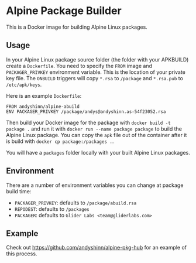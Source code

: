 # Alpine Package Builder

This is a Docker image for building Alpine Linux packages.

## Usage

In your Alpine Linux package source folder (the folder with your APKBUILD) create a `Dockerfile`. You need to specify the `FROM` image and `PACKAGER_PRIVKEY` environment variable. This is the location of your private key file. The `ONBUILD` triggers will copy `*.rsa` to `/package` and `*.rsa.pub` to `/etc/apk/keys`.

Here is an example `Dockerfile`:

```
FROM andyshinn/alpine-abuild
ENV PACKAGER_PRIVKEY /package/andys@andyshinn.as-54f23052.rsa
```

Then build your Docker image for the package with `docker build -t package .` and run it with `docker run --name package package` to build the Alpine Linux package. You can copy the `apk` file out of the container after it is build with `docker cp package:/packages .`.

You will have a `packages` folder locally with your built Alpine Linux packages.

## Environment

There are a number of environment variables you can change at package build time:

* `PACKAGER_PRIVKEY`: defaults to `/package/abuild.rsa`
* `REPODEST`: defaults to `/packages`
* `PACKAGER`: defaults to `Glider Labs <team@gliderlabs.com>`

## Example

Check out https://github.com/andyshinn/alpine-pkg-hub for an example of this process.
